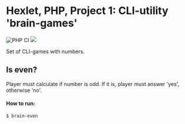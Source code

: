 # Hexlet, PHP, Project 1: CLI-utility 'brain-games'
![PHP CI](https://github.com/skvord89/PHP-1-Brain-Games/workflows/PHP%20CI/badge.svg)
<a href="https://codeclimate.com/github/skvord89/php-project-lvl1/maintainability"><img src="https://api.codeclimate.com/v1/badges/6643f99c3022b04c9948/maintainability" /></a>

Set of CLI-games with numbers.
## Is even?
Player must calculate if number is odd. If it is, player must answer 'yes', otherwise 'no'.
#### How to run:
```$ brain-even```
